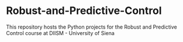 # Robust-and-Predictive-Control
This repository hosts the Python projects for the Robust and Predictive Control course at DIISM - University of Siena
